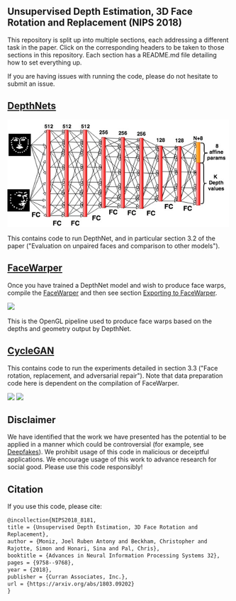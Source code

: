 ## Unsupervised Depth Estimation, 3D Face Rotation and Replacement (NIPS 2018)

This repository is split up into multiple sections, each addressing a different task in the paper. Click on the corresponding headers to be taken to those sections in this repository. Each section has a README.md file detailing how to set everything up.

If you are having issues with running the code, please do not hesitate to submit an issue.

## [DepthNets](depthnet-pytorch)

<img src="depthnet-pytorch/figures/DepthNet_only_kpts.jpg" width=500 />

This contains code to run DepthNet, and in particular section 3.2 of the paper ("Evaluation on unpaired faces and comparison to other models").

## [FaceWarper](FaceWarper)
Once you have trained a DepthNet model and wish to produce face warps, compile the [FaceWarper](FaceWarper) and then see section [Exporting to FaceWarper](https://github.com/joelmoniz/DepthNets/tree/master/depthnet-pytorch#exporting-to-facewarper).

<img src="https://user-images.githubusercontent.com/627828/47393012-5450af80-d6ec-11e8-9fdf-58b37eb8749a.png" width=500 />

This is the OpenGL pipeline used to produce face warps based on the depths and geometry output by DepthNet.

## [CycleGAN](cyclegan)

This contains code to run the experiments detailed in section 3.3 ("Face rotation, replacement, and adversarial repair"). Note that data preparation code here is dependent on the compilation of FaceWarper.

<img src="https://user-images.githubusercontent.com/2417792/46300959-ff999900-c572-11e8-847f-bdf7fa5025ee.png" width=500 />
<img src="https://user-images.githubusercontent.com/2417792/46300240-34a4ec00-c571-11e8-8051-714e1a9baeca.png" width=500 /> 

## Disclaimer

We have identified that the work we have presented has the potential to be applied in a manner which could be controversial (for example, see [Deepfakes](https://en.wikipedia.org/wiki/Deepfake)). We prohibit usage of this code in malicious or deceiptful applications. We encourage usage of this work to advance research for social good. Please use this code responsibly!


## Citation

If you use this code, please cite: 

```
@incollection{NIPS2018_8181,
title = {Unsupervised Depth Estimation, 3D Face Rotation and Replacement},
author = {Moniz, Joel Ruben Antony and Beckham, Christopher and Rajotte, Simon and Honari, Sina and Pal, Chris},
booktitle = {Advances in Neural Information Processing Systems 32},
pages = {9758--9768},
year = {2018},
publisher = {Curran Associates, Inc.},
url = {https://arxiv.org/abs/1803.09202}
}
```

